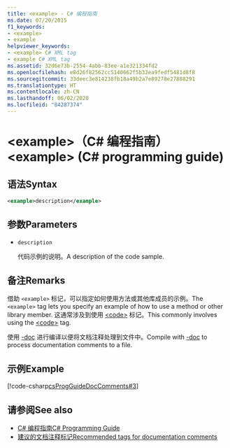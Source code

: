 ```yaml
---
title: <example> - C# 编程指南
ms.date: 07/20/2015
f1_keywords:
- <example>
- example
helpviewer_keywords:
- <example> C# XML tag
- example C# XML tag
ms.assetid: 32d6e73b-2554-4abb-83ee-a1e321334fd2
ms.openlocfilehash: e8d26f82562cc5140662f5b32ea9fedf5481d8f8
ms.sourcegitcommit: 33deec3e814238fb18a49b2a7e89278e27888291
ms.translationtype: HT
ms.contentlocale: zh-CN
ms.lasthandoff: 06/02/2020
ms.locfileid: "84287374"
---
```

# <a name="example-c-programming-guide"></a><span data-ttu-id="61926-102">\<example>（C# 编程指南）</span><span class="sxs-lookup"><span data-stu-id="61926-102">\<example> (C# programming guide)</span></span>

## <a name="syntax"></a><span data-ttu-id="61926-103">语法</span><span class="sxs-lookup"><span data-stu-id="61926-103">Syntax</span></span>

```xml
<example>description</example>
```

## <a name="parameters"></a><span data-ttu-id="61926-104">参数</span><span class="sxs-lookup"><span data-stu-id="61926-104">Parameters</span></span>

- `description`

  <span data-ttu-id="61926-105">代码示例的说明。</span><span class="sxs-lookup"><span data-stu-id="61926-105">A description of the code sample.</span></span>

## <a name="remarks"></a><span data-ttu-id="61926-106">备注</span><span class="sxs-lookup"><span data-stu-id="61926-106">Remarks</span></span>

<span data-ttu-id="61926-107">借助 `<example>` 标记，可以指定如何使用方法或其他库成员的示例。</span><span class="sxs-lookup"><span data-stu-id="61926-107">The `<example>` tag lets you specify an example of how to use a method or other library member.</span></span> <span data-ttu-id="61926-108">这通常涉及到使用 [\<code>](./code.md) 标记。</span><span class="sxs-lookup"><span data-stu-id="61926-108">This commonly involves using the [\<code>](./code.md) tag.</span></span>

<span data-ttu-id="61926-109">使用 [-doc](../../language-reference/compiler-options/doc-compiler-option.md) 进行编译以便将文档注释处理到文件中。</span><span class="sxs-lookup"><span data-stu-id="61926-109">Compile with [-doc](../../language-reference/compiler-options/doc-compiler-option.md) to process documentation comments to a file.</span></span>

## <a name="example"></a><span data-ttu-id="61926-110">示例</span><span class="sxs-lookup"><span data-stu-id="61926-110">Example</span></span>

[!code-csharp[csProgGuideDocComments#3](~/samples/snippets/csharp/VS_Snippets_VBCSharp/csProgGuideDocComments/CS/DocComments.cs#3)]

## <a name="see-also"></a><span data-ttu-id="61926-111">请参阅</span><span class="sxs-lookup"><span data-stu-id="61926-111">See also</span></span>

- [<span data-ttu-id="61926-112">C# 编程指南</span><span class="sxs-lookup"><span data-stu-id="61926-112">C# Programming Guide</span></span>](../index.md)
- [<span data-ttu-id="61926-113">建议的文档注释标记</span><span class="sxs-lookup"><span data-stu-id="61926-113">Recommended tags for documentation comments</span></span>](./recommended-tags-for-documentation-comments.md)
